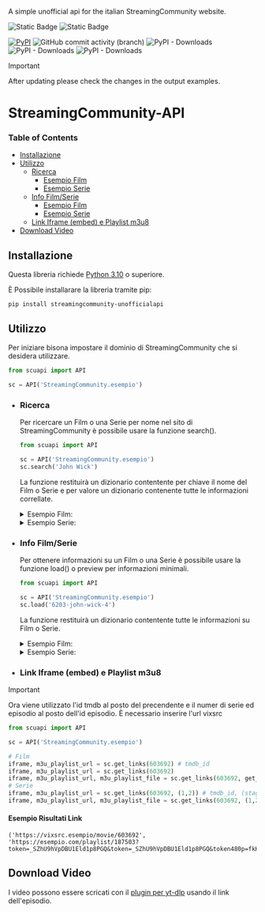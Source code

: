 A simple unofficial api for the italian StreamingCommunity website.

![Static Badge](https://img.shields.io/badge/version-4.0.0-orange?style=for-the-badge) ![Static Badge](https://img.shields.io/badge/03%2F06%2F2025-To%20Be%20Tested-orange?style=for-the-badge
)

[![PyPI](https://img.shields.io/pypi/v/streamingcommunity-unofficialapi?style=flat)](https://pypi.org/project/streamingcommunity-unofficialapi/)
![GitHub commit activity (branch)](https://img.shields.io/github/commit-activity/w/Blu-Tiger/streamingcommunity-unofficialapi?style=flat)
![PyPI - Downloads](https://img.shields.io/pypi/dd/streamingcommunity-unofficialapi?style=flat)
![PyPI - Downloads](https://img.shields.io/pypi/dw/streamingcommunity-unofficialapi?style=flat)
![PyPI - Downloads](https://img.shields.io/pypi/dm/streamingcommunity-unofficialapi?style=flat)

> [!IMPORTANT]
> After updating please check the changes in the output examples.

# StreamingCommunity-API

### Table of Contents

- [Installazione](#installazione)
- [Utilizzo](#utilizzo)
  - [Ricerca](#ricerca)
    - [Esempio Film](#ricerca-esempio-film)
    - [Esempio Serie](#ricerca-esempio-serie)
  - [Info Film/Serie](#info-filmserie)
    - [Esempio Film](#info-esempio-film)
    - [Esempio Serie](#info-esempio-serie)
  - [Link Iframe (embed) e Playlist m3u8](#getlinks)
- [Download Video](#download-video)

## Installazione <a name="installazione" />

Questa libreria richiede [Python 3.10](https://www.python.org/) o superiore.

È Possibile installarare la libreria tramite pip:

```
pip install streamingcommunity-unofficialapi
```

## Utilizzo <a name="utilizzo" />

Per iniziare bisona impostare il dominio di StreamingCommunity che si desidera utilizzare.

```python
from scuapi import API

sc = API('StreamingCommunity.esempio')
```

- ### Ricerca <a name="ricerca" />

  Per ricercare un Film o una Serie per nome nel sito di StreamingCommunity è possibile usare la funzione search().

  ```python
  from scuapi import API

  sc = API('StreamingCommunity.esempio')
  sc.search('John Wick')
  ```

  La funzione restituirà un dizionario contentente per chiave il nome del Film o Serie e per valore un dizionario contenente tutte le informazioni correllate.

  <details>
  <summary>Esempio Film: <a name="ricerca-esempio-film" /></summary>

  ```
  {
      "John Wick": {
          "id": 6,
          "slug": "john-wick",
          "name": "John Wick",
          "type": "movie",
          "score": "8.1",
          "sub_ita": 0,
          "last_air_date": "2014-10-22",
          "seasons_count": 0,
          "images": [
              {
                  "imageable_id": 6,
                  "imageable_type": "title",
                  "filename": "f7887fba-d2d3-4252-b2e9-45129e1ecfd9.webp",
                  "type": "poster",
                  "original_url_field": None,
              },
              {
                  "imageable_id": 6,
                  "imageable_type": "title",
                  "filename": "3ca16987-4229-4369-ba0b-670e0ec2b4df.webp",
                  "type": "background",
                  "original_url_field": None,
              }
          ],
          "url": "https://StreamingCommunity.esempio/titles/6-john-wick",
      },
      "John Wick 4": {
          "id": 6203,
          "slug": "john-wick-4",
          "name": "John Wick 4",
          "type": "movie",
          "score": "8.6",
          "sub_ita": 0,
          "last_air_date": "2023-03-22",
          "seasons_count": 0,
          "images": [
              {
                  "imageable_id": 6203,
                  "imageable_type": "title",
                  "filename": "8babb029-90b3-4237-aff2-2395b2dfb5ce.webp",
                  "type": "cover_mobile",
                  "original_url_field": None,
              },
              {
                  "imageable_id": 6203,
                  "imageable_type": "title",
                  "filename": "64934c02-794f-4307-a860-758eed06b717.webp",
                  "type": "logo",
                  "original_url_field": None,
              }
          ],
          "url": "https://StreamingCommunity.esempio/titles/6203-john-wick-4",
      },
  }
  ```

   </details>

  <details>
  <summary>Esempio Serie: <a name="ricerca-esempio-serie" /></summary>

  ```
  {
    "Hazbin Hotel": {
      "id": 7540,
      "slug": "hazbin-hotel",
      "name": "Hazbin Hotel",
      "type": "tv",
      "score": "9.2",
      "sub_ita": 0,
      "last_air_date": null,
      "seasons_count": 1,
      "images": [
        {
          "imageable_id": 7540,
          "imageable_type": "title",
          "filename": "cf42bff9-41dc-4710-be80-cbc91ac6686c.webp",
          "type": "logo",
          "original_url_field": null
        },
        {
          "imageable_id": 7540,
          "imageable_type": "title",
          "filename": "d79bac25-35d5-4cae-9543-3f7380260ff8.webp",
          "type": "cover_mobile",
          "original_url_field": null
        },
        {
          "imageable_id": 7540,
          "imageable_type": "title",
          "filename": "4ba17e65-c47b-41cb-833c-2fc5e640bad0.webp",
          "type": "cover",
          "original_url_field": null
        },
        {
          "imageable_id": 7540,
          "imageable_type": "title",
          "filename": "ca6cbc7b-4d05-4d23-bc35-cef0aafd33b4.webp",
          "type": "background",
          "original_url_field": null
        },
        {
          "imageable_id": 7540,
          "imageable_type": "title",
          "filename": "d06f117f-d3c6-43ef-9d9a-9d99543387ad.webp",
          "type": "poster",
          "original_url_field": null
        }
      ],
      "url": "https://StreamingCommunity.esempio/titles/7540-hazbin-hotel"
    }
  }
  ```

  </details>

- ### Info Film/Serie <a name="info-filmserie" />

  Per ottenere informazioni su un Film o una Serie è possibile usare la funzione load() o preview per informazioni minimali.

  ```python
  from scuapi import API

  sc = API('StreamingCommunity.esempio')
  sc.load('6203-john-wick-4')
  ```

  La funzione restituirà un dizionario contentente tutte le informazioni su Film o Serie.

  <details>
  <summary>Esempio Film: <a name="info-esempio-film" /></summary>

  ```
    {
        "name": "John Wick",
        "url": "https://streamingcommunity.esempio/titles/6-john-wick",
        "id": 6,
        "type": "Movie",
        "images": [
            {
                "id": 216,
                "filename": "f7887fba-d2d3-4252-b2e9-45129e1ecfd9.webp",
                "type": "poster",
                "imageable_type": "title",
                "imageable_id": 6,
                "created_at": "2023-05-18T11:48:50.000000Z",
                "updated_at": "2023-05-18T14:16:51.000000Z",
                "original_url_field": None,
            },
            {
                "id": 217,
                "filename": "3ca16987-4229-4369-ba0b-670e0ec2b4df.webp",
                "type": "background",
                "imageable_type": "title",
                "imageable_id": 6,
                "created_at": "2023-05-18T11:48:50.000000Z",
                "updated_at": "2023-05-18T14:16:51.000000Z",
                "original_url_field": None,
            },
        ],
        "year": 2014,
        "plot": "Dopo la morte dell'amata moglie, il leggendario ex assassino John Wick (Keanu Reeves) trascorre le giornate a rimettere in sesto la sua Ford Mustang del 1969 e con la sola compagnia del cane Daisy. La sua esistenza scivola via senza intoppi fino a quando un sadico delinquente di nome Yosef Tarasof nota la sua auto. Non accettando il rifiuto di venderla di Wick, Yosef manda due suoi complici a rubare la macchina e a uccidere brutalmente Daisy. Da quel momento, John si mette sulle tracce del criminale a New York, scoprendo di avere a che fare con l'unico figlio del boss della mala Viggo Tarasof. Quando in breve tempo per la città si diffonde la voce che John è in cerca di Yosef per vendicarsi, Viggo mette sulla sua testa una grande ricompensa, che attira tutti gli assassini in circolazione.",
        "tmdb_id": 245891,
        "imdb_id": "tt2911666",
        "netflix_id": 80013762,
        "prime_id": "0G58W0Q34J67V60W5XWF6BAVXM",
        "disney_id": None,
        "release_date": "2014-10-22",
        "sub_ita": None,
        "rating": 8000,
        "tags": ["Azione", "Thriller"],
        "duration": 136,
        "trailerUrl": "https://www.youtube.com/watch?v=N_ZPL3hmFEo",
        "recommendations": [
            {
                "id": 5981,
                "slug": "invito-a-cena-con-delitto",
                "name": "Invito a cena con delitto",
                "type": "movie",
                "score": "7.8",
                "sub_ita": 0,
                "last_air_date": "1976-06-23",
                "age": None,
                "seasons_count": 0,
                "images": [
                    {
                        "imageable_id": 5981,
                        "imageable_type": "title",
                        "filename": "19aabbad-784e-480c-b5d1-97bd3266eea4.webp",
                        "type": "poster",
                        "original_url_field": None,
                    },
                    {
                        "imageable_id": 5981,
                        "imageable_type": "title",
                        "filename": "85cd7753-4b33-4c73-ad42-f20689a67d69.webp",
                        "type": "background",
                        "original_url_field": None,
                    },
                ],
            },
            {
                "id": 10916,
                "slug": "absolution-storia-criminale",
                "name": "ABSOLUTION - STORIA CRIMINALE",
                "type": "movie",
                "score": "6.2",
                "sub_ita": 0,
                "last_air_date": "2024-10-31",
                "age": 18,
                "seasons_count": 0,
                "images": [
                    {
                        "imageable_id": 10916,
                        "imageable_type": "title",
                        "filename": "dde0111a-f0d9-4510-a85e-288e55059023.webp",
                        "type": "cover",
                        "original_url_field": None,
                    },
                    {
                        "imageable_id": 10916,
                        "imageable_type": "title",
                        "filename": "f2c04f2f-a940-43d1-9f60-7b754ad82c79.webp",
                        "type": "cover_mobile",
                        "original_url_field": None,
                    },
                ],
            },
        ],
    }
  ```

  </details>

  <details>
  <summary>Esempio Serie: <a name="info-esempio-serie" /></summary>

  ```
    {
        "name": "Scissione",
        "url": "https://streamingcommunity.esempio/titles/4937-scissione",
        "id": 4937,
        "type": "TvSeries",
        "episodeList": [
            {
                "name": "Buone notizie sull'inferno",
                "season": 1,
                "episode": 1,
                "description": "Mark viene promosso a capo del team di impiegati la cui memoria è stata chirurgicamente scissa per dividere i ricordi della vita lavorativa da quelli della vita privata.",
                "duration": 52,
                "images": [
                    {
                        "id": 144908,
                        "filename": "333170a8-9dfd-49d9-b5b2-565b97cb78c0.webp",
                        "type": "cover",
                        "imageable_type": "episode",
                        "imageable_id": 30088,
                        "created_at": "2024-12-12T16:44:40.000000Z",
                        "updated_at": "2024-12-12T16:44:40.000000Z",
                        "original_url_field": None,
                    }
                ],
                "url": "ParseResult(scheme='https', netloc='streamingcommunity.esempio', path='', params='', query='', fragment='')/watch/4937?e=30088",
                "id": 30088,
            },
            {
                "name": "Half Loop",
                "season": 1,
                "episode": 2,
                "description": "Il team forma la nuova assunta, Helly, sul lavoro di Macrodata Refinment. Mark si prende un giorno di pausa per incontrare un misterioso ex collega.",
                "duration": 47,
                "images": [
                    {
                        "id": 144909,
                        "filename": "51a84c9f-8691-4069-b74e-8e04245291b8.webp",
                        "type": "cover",
                        "imageable_type": "episode",
                        "imageable_id": 30089,
                        "created_at": "2024-12-12T16:44:48.000000Z",
                        "updated_at": "2024-12-12T16:44:48.000000Z",
                        "original_url_field": None,
                    }
                ],
                "url": "ParseResult(scheme='https', netloc='streamingcommunity.esempio', path='', params='', query='', fragment='')/watch/4937?e=30089",
                "id": 30089,
            },
            {
                "name": "Chi è vivo?",
                "season": 2,
                "episode": 3,
                "description": "Mark, Helly, Irving e Dylan cercano risposte.",
                "duration": 53,
                "images": [
                    {
                        "id": 149514,
                        "filename": "dd954958-6633-4221-97e9-3ec448758725.webp",
                        "type": "cover",
                        "imageable_type": "episode",
                        "imageable_id": 84347,
                        "created_at": "2025-01-31T02:10:31.000000Z",
                        "updated_at": "2025-01-31T02:10:31.000000Z",
                        "original_url_field": None,
                    }
                ],
                "url": "ParseResult(scheme='https', netloc='streamingcommunity.esempio', path='', params='', query='', fragment='')/watch/4937?e=84347",
                "id": 84347,
            },
            {
                "name": "La Valle del Dolore",
                "season": 2,
                "episode": 4,
                "description": "Il team partecipa a un'attività di gruppo.",
                "duration": 50,
                "images": [
                    {
                        "id": 150044,
                        "filename": "01f322e9-2534-46bc-a55c-b29152298d82.webp",
                        "type": "cover",
                        "imageable_type": "episode",
                        "imageable_id": 84509,
                        "created_at": "2025-02-07T02:08:31.000000Z",
                        "updated_at": "2025-02-07T02:08:31.000000Z",
                        "original_url_field": None,
                    }
                ],
                "url": "ParseResult(scheme='https', netloc='streamingcommunity.esempio', path='', params='', query='', fragment='')/watch/4937?e=84509",
                "id": 84509,
            },
        ],
        "images": [
            {
                "id": 155419,
                "filename": "c0e66fa5-9d20-47cf-aee4-7a1a7eb3d9ce.webp",
                "type": "cover",
                "imageable_type": "title",
                "imageable_id": 4937,
                "created_at": "2025-03-13T18:37:16.000000Z",
                "updated_at": "2025-03-13T18:37:16.000000Z",
                "original_url_field": None,
            },
            {
                "id": 155420,
                "filename": "dd1fdc3e-bd17-4791-a8b0-57e16b30aadb.webp",
                "type": "cover_mobile",
                "imageable_type": "title",
                "imageable_id": 4937,
                "created_at": "2025-03-13T18:37:16.000000Z",
                "updated_at": "2025-03-13T18:37:16.000000Z",
                "original_url_field": None,
            },
        ],
        "year": 2022,
        "plot": "In questa serie vincitrice del premio Emmy diretta da Ben Stiller, Mark guida un team di impiegati la cui memoria è stata chirurgicamente scissa per dividere i ricordi della vita lavorativa da quelli della vita privata. Gli impiegati iniziano un viaggio alla scoperta della verità riguardo al loro lavoro e se stessi.",
        "tmdb_id": 95396,
        "imdb_id": "tt11280740",
        "netflix_id": None,
        "prime_id": None,
        "disney_id": None,
        "release_date": "2022-02-18",
        "sub_ita": None,
        "rating": 8700,
        "seasons_count": 2,
        "tags": ["Dramma", "Sci-Fi & Fantasy", "Mistero"],
        "trailerUrl": "https://www.youtube.com/watch?v=gHUPGia32y4",
        "recommendations": [
            {
                "id": 10623,
                "slug": "the-madness",
                "name": "The Madness",
                "type": "tv",
                "score": "6.9",
                "sub_ita": 0,
                "last_air_date": "2024-11-28",
                "age": 16,
                "seasons_count": 1,
                "images": [
                    {
                        "imageable_id": 10623,
                        "imageable_type": "title",
                        "filename": "a002ecd7-4218-472c-b909-0f80c057b933.webp",
                        "type": "logo",
                        "original_url_field": None,
                    },
                    {
                        "imageable_id": 10623,
                        "imageable_type": "title",
                        "filename": "d77b621a-6cc9-4c7c-9380-682cfb027b46.webp",
                        "type": "background",
                        "original_url_field": None,
                    },
                ],
            },
            {
                "id": 5010,
                "slug": "shining-girls",
                "name": "Shining Girls",
                "type": "tv",
                "score": "7.6",
                "sub_ita": 0,
                "last_air_date": "2022-04-29",
                "age": 12,
                "seasons_count": 1,
                "images": [
                    {
                        "imageable_id": 5010,
                        "imageable_type": "title",
                        "filename": "ee0b09c6-3fcc-4ae8-9aac-c1abe8b7b9b4.webp",
                        "type": "poster",
                        "original_url_field": None,
                    },
                    {
                        "imageable_id": 5010,
                        "imageable_type": "title",
                        "filename": "ec20c1ca-8450-4c45-80ec-38e379d66a29.webp",
                        "type": "background",
                        "original_url_field": None,
                    },
                ],
            },
        ],
    }

  ```

   </details>

- ### Link Iframe (embed) e Playlist m3u8 <a name="getlinks" />

> [!IMPORTANT]
> Ora viene utilizzato l'id tmdb al posto del precendente e il numer di serie ed episodio al posto dell'id episodio.
> È necessario inserire l'url vixsrc
 
  ```python
  from scuapi import API

  sc = API('StreamingCommunity.esempio')

  # Film
  iframe, m3u_playlist_url = sc.get_links(603692) # tmdb_id
  iframe, m3u_playlist_url = sc.get_links(603692)
  iframe, m3u_playlist_url, m3u_playlist_file = sc.get_links(603692, get_m3u=True)
  # Serie
  iframe, m3u_playlist_url = sc.get_links(603692, (1,2)) # tmdb_id, (stagione, episodio)
  iframe, m3u_playlist_url, m3u_playlist_file = sc.get_links(603692, (1,2), get_m3u=True)
  ```

  #### Esempio Risultati Link

  ```
  ('https://vixsrc.esempio/movie/603692',
  'https://esempio.com/playlist/187503?token=_SZhU9hVpDBU1Eld1p8PGQ&token=_SZhU9hVpDBU1Eld1p8PGQ&token480p=fkHMJTm4hOTW1yxBenQ8Vw&token720p=D9AarDND8u2sypbB11ApCA&expires=1712698824')
  ```

## Download Video <a name="download-video" />

I video possono essere scricati con il [plugin per yt-dlp](https://github.com/Blu-Tiger/StreamingCommunity-yt-dlp-plugin) usando il link dell'episodio.

